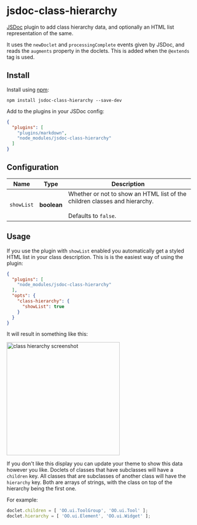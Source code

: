 # jsdoc-class-hierarchy
[JSDoc](http://usejsdoc.org/) plugin to add class hierarchy data, and optionally
an HTML list representation of the same.

It uses the `newDoclet` and `processingComplete` events given by JSDoc, and
reads the `augments` property in the doclets. This is added when the `@extends`
tag is used.

## Install
Install using [npm](https://www.npmjs.com/package/jsdoc-class-hierarchy):

```
npm install jsdoc-class-hierarchy --save-dev
```

Add to the plugins in your JSDoc config:

```json
{
  "plugins": [
    "plugins/markdown",
    "node_modules/jsdoc-class-hierarchy"
  ]
}
```

## Configuration
Name|Type|Description
--|--|--
`showList` | **boolean** | Whether or not to show an HTML list of the children classes and hierarchy.<br><br> Defaults to `false`.

## Usage
If you use the plugin with `showList` enabled you automatically get a styled
HTML list in your class description. This is is the easiest way of using the
plugin:

```json
{
  "plugins": [
    "node_modules/jsdoc-class-hierarchy"
  ],
  "opts": {
    "class-hierarchy": {
      "showList": true
    }
  }
}
```

It will result in something like this:

<img 
  width="309" 
  alt="class hierarchy screenshot" 
  src="https://user-images.githubusercontent.com/9491/42609426-33d87ef6-85aa-11e8-8903-c30fe1810af3.png">

If you don't like this display you can update your theme to show this data
however you like. Doclets of classes that have subclasses will have a
`children` key. All classes that are subclasses of another class will have the
`hierarchy` key. Both are arrays of strings, with the class on top of the
hierarchy being the first one.

For example:

```javascript
doclet.children = [ 'OO.ui.ToolGroup', 'OO.ui.Tool' ];
doclet.hierarchy = [ 'OO.ui.Element', 'OO.ui.Widget' ];
```

